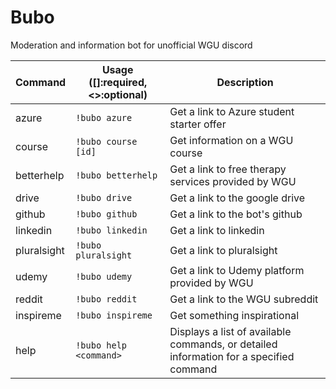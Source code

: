 # Bubo
Moderation and information bot for unofficial WGU discord


| Command | Usage ([]:required, <>:optional) | Description | 
| ------- | -------------------------------- | ----------- |
| azure | `!bubo azure` | Get a link to Azure student starter offer |
| course | `!bubo course [id]` | Get information on a WGU course |
| betterhelp | `!bubo betterhelp` | Get a link to free therapy services provided by WGU |
| drive | `!bubo drive` | Get a link to the google drive |
| github | `!bubo github` | Get a link to the bot's github |
| linkedin | `!bubo linkedin` | Get a link to linkedin |
| pluralsight | `!bubo pluralsight` | Get a link to pluralsight |
| udemy | `!bubo udemy` | Get a link to Udemy platform provided by WGU |
| reddit | `!bubo reddit` | Get a link to the WGU subreddit |
| inspireme | `!bubo inspireme` | Get something inspirational |
| help | `!bubo help <command>` | Displays a list of available commands, or detailed information for a specified command |